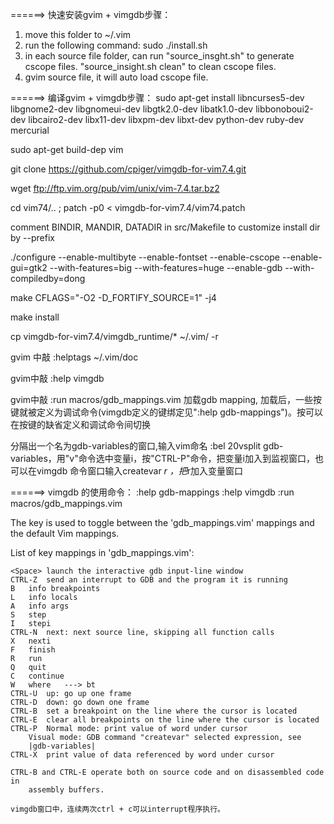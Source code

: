 ======> 快速安装gvim + vimgdb步骤：
1. move this folder to ~/.vim
2. run the following command:
   sudo ./install.sh
3. in each source file folder, can run "source_insght.sh" to generate cscope files. "source_insight.sh clean" to clean cscope files.
4. gvim source file, it will auto load cscope file.




======> 编译gvim + vimgdb步骤：
sudo apt-get install libncurses5-dev libgnome2-dev libgnomeui-dev libgtk2.0-dev libatk1.0-dev libbonoboui2-dev libcairo2-dev libx11-dev libxpm-dev libxt-dev python-dev ruby-dev mercurial

sudo apt-get build-dep vim

git clone https://github.com/cpiger/vimgdb-for-vim7.4.git

wget ftp://ftp.vim.org/pub/vim/unix/vim-7.4.tar.bz2

cd vim74/..    ;  patch -p0 < vimgdb-for-vim7.4/vim74.patch 

comment BINDIR, MANDIR, DATADIR in src/Makefile to customize install dir by --prefix

./configure --enable-multibyte --enable-fontset --enable-cscope --enable-gui=gtk2 --with-features=big --with-features=huge       --enable-gdb --with-compiledby=dong 

make CFLAGS="-O2 -D_FORTIFY_SOURCE=1" -j4

make install

cp vimgdb-for-vim7.4/vimgdb_runtime/* ~/.vim/ -r

gvim 中敲  :helptags ~/.vim/doc 

gvim中敲   :help vimgdb

gvim中敲   :run macros/gdb_mappings.vim 加载gdb mapping, 加载后，一些按键就被定义为调试命令(vimgdb定义的键绑定见":help gdb-mappings")。按<F7>可以在按键的缺省定义和调试命令间切换

分隔出一个名为gdb-variables的窗口,输入vim命名 :bel 20vsplit gdb-variables，用"v"命令选中变量i，按"CTRL-P"命令，把变量i加入到监视窗口，也可以在vimgdb 命令窗口输入createvar *r ，把*r加入变量窗口




======> vimgdb 的使用命令：
:help gdb-mappings
:help vimgdb
:run macros/gdb_mappings.vim

The key <F7> is used to toggle between the 'gdb_mappings.vim' mappings and the
default Vim mappings.

List of key mappings in 'gdb_mappings.vim':

	<Space> launch the interactive gdb input-line window
	CTRL-Z  send an interrupt to GDB and the program it is running
	B	info breakpoints
	L	info locals
	A	info args
	S	step
	I	stepi
	CTRL-N	next: next source line, skipping all function calls
	X	nexti
	F	finish
	R	run
	Q	quit
	C	continue
	W	where	---> bt
	CTRL-U	up: go up one frame
	CTRL-D	down: go down one frame
	CTRL-B	set a breakpoint on the line where the cursor is located
	CTRL-E	clear all breakpoints on the line where the cursor is located
	CTRL-P	Normal mode: print value of word under cursor
		Visual mode: GDB command "createvar" selected expression, see
		|gdb-variables|
	CTRL-X	print value of data referenced by word under cursor

    CTRL-B and CTRL-E operate both on source code and on disassembled code in
        assembly buffers.

    vimgdb窗口中，连续两次ctrl + c可以interrupt程序执行。

